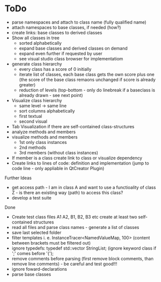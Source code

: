 # ​ToDo
* parse namespaces and attach to class name (fully qualified name)
* attach namespaces to base classes, if needed (how?)
* create links: base classes to derived classes
* Show all classes in tree
  - sorted alphabetically
  - expand base classes and derived classes on demand
  - expand even further if requested by user
  - see visual studio class browser for implementatiom
* generate class hierarchy
  - every class has a score of 0 initially
  - iterate list of classes, each base class gets the own score plus one (the score of the base class remaons unchanged if score is already greater)
  - reduction of levels (top-bottom - only do linebreak if a baseclass is already drawn - see next point)
* Visualize class hierarchy
  - same level -> same line
  - sort columns alphabetically
  - first textual
  - second visual
* Tab Visualization if there are self-contained class-structures
* analyze methods and members
* visualize methods and members
  - 1st only class instances
  - 2nd methods
  - 3rd members (without class instances)
* If member is a class create link to class or visualize dependency
* Create links to lines of code: definition and implementation (jump to code line - only appliable in QtCreator Plugin)

Further Ideas
* get access path - I am in class A and want to use a functioality of class Z - is there an existing way (path) to access this class?
* develop a test suite

Done
* Create test class files A1 A2, B1, B2, B3 etc create at least two self-contained structures
* read all files and parse class names - generate a list of classes
* save last selected folder
* filter templates i. e. InstanceTracer<NamedValueMap, 100> (content between brackets must be filtered out)
* ignore typedefs: typedef std::vector<class String> StringList; (ignore keyword class if ';' comes before '{');
* remove comments before parsing (first remove block comments, than remove line comments) - be careful and test good!!!
* ignore foward-declarations
* parse base classes
